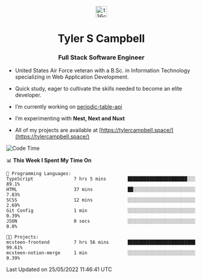 <p align="center">
<a href="https://www.linkedin.com/in/t36campbell" target="blank"><img align="center" src="https://ik.imagekit.io/t36campbell/Portfolio/linkedin.png.original_m8bbGgPh6.png" alt="t36campbell" height="30" width="30" /></a>
</p>
<h1 align="center">Tyler S Campbell</h1>
<h3 align="center">Full Stack Software Engineer</h3>

* United States Air Force veteran with a B.Sc. in Information Technology specializing in Web Application Development. 

* Quick study, eager to cultivate the skills needed to become an elite developer.

* I’m currently working on [periodic-table-api](https://github.com/t36campbell/periodic-table-api)

* I’m experimenting with **Nest, Next and Nuxt**

* All of my projects are available at [https://tylercampbell.space/](https://tylercampbell.space/)

<!--START_SECTION:waka-->
![Code Time](http://img.shields.io/badge/Code%20Time-1%2C635%20hrs%2058%20mins-blue)

📊 **This Week I Spent My Time On** 

```text
💬 Programming Languages: 
TypeScript               7 hrs 5 mins        ██████████████████████░░░   89.1% 
HTML                     37 mins             ██░░░░░░░░░░░░░░░░░░░░░░░   7.83% 
SCSS                     12 mins             ░░░░░░░░░░░░░░░░░░░░░░░░░   2.69% 
Git Config               1 min               ░░░░░░░░░░░░░░░░░░░░░░░░░   0.39% 
JSON                     0 secs              ░░░░░░░░░░░░░░░░░░░░░░░░░   0.0%

🐱‍💻 Projects: 
mcsteen-frontend         7 hrs 56 mins       █████████████████████████   99.61% 
mcsteen-notion-merge     1 min               ░░░░░░░░░░░░░░░░░░░░░░░░░   0.39%

```


 Last Updated on 25/05/2022 11:46:41 UTC
<!--END_SECTION:waka-->
